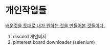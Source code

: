 # 개인작업들

<u>배운것을 토대로 내가 원하는 것을 만들어본 것들이다.</u>

1. discord 개인비서
2. pinterest board downloader (selenium)
